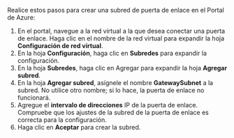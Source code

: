 Realice estos pasos para crear una subred de puerta de enlace en el Portal de Azure:

1. En el portal, navegue a la red virtual a la que desea conectar una puerta de enlace. Haga clic en el nombre de la red virtual para expandir la hoja **Configuración de red virtual**.
2. En la hoja **Configuración**, haga clic en **Subredes** para expandir la configuración.
3. En la hoja **Subredes**, haga clic en Agregar para expandir la hoja **Agregar subred**.
4. En la hoja **Agregar subred**, asígnele el nombre **GatewaySubnet** a la subred. No utilice otro nombre; si lo hace, la puerta de enlace no funcionará.
5. Agregue el **intervalo de direcciones** IP de la puerta de enlace. Compruebe que los ajustes de la subred de la puerta de enlace es correcta para la configuración.
6. Haga clic en **Aceptar** para crear la subred.

<!---HONumber=AcomDC_0107_2016-->
